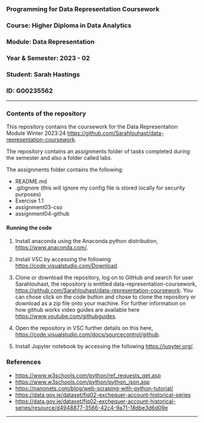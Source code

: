 ### Programming for Data Representation Coursework
### Course: Higher Diploma in Data Analytics
### Module: Data Representation
### Year & Semester: 2023 - 02
### Student: Sarah Hastings
### ID: G00235562

***

### Contents of the repository
This repository contains the coursework for the Data Representation Module Winter 2023:24 https://github.com/Sarahlouhast/data-representation-coursework.

The repository contains an assignments folder of tasks completed during the semester and also a folder called labs.

The assignments folder contains the following:
* README.md
* .gitignore (this will ignore my config file is stored locally for security purposes)
* Exercise 1.1
* assignment03-cso
* assignment04-github

#### Running the code
1. Install anaconda using the Anaconda python distribution, https://www.anaconda.com/.

2. Install VSC by accessing the following https://code.visualstudio.com/Download.

3. Clone or download the repository, log on to GitHub and search for user Sarahlouhast, the repository is entitled data-representation-coursework, https://github.com/Sarahlouhast/data-representation-coursework. You can chose click on the code button and chose to clone the repository or download as a zip file onto your machine. For further information on how github works video guides are available here https://www.youtube.com/githubguides.

4. Open the repository in VSC further details on this here, https://code.visualstudio.com/docs/sourcecontrol/github.

5. Install Jupyter notebook by accessing the following https://jupyter.org/.

### References

* https://www.w3schools.com/python/ref_requests_get.asp
* https://www.w3schools.com/python/python_json.asp
* https://nanonets.com/blog/web-scraping-with-python-tutorial/
* https://data.gov.ie/dataset/fiq02-exchequer-account-historical-series
* https://data.gov.ie/dataset/fiq02-exchequer-account-historical-series/resource/d4948877-3566-42c4-9a71-18dbe3d6d09e

***